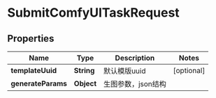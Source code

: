 

# SubmitComfyUITaskRequest


## Properties

| Name | Type | Description | Notes |
|------------ | ------------- | ------------- | -------------|
|**templateUuid** | **String** | 默认模版uuid |  [optional] |
|**generateParams** | **Object** | 生图参数，json结构 |  |



